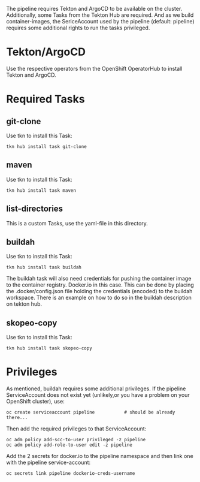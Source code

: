 The pipeline requires Tekton and ArgoCD to be available on the cluster. Additionally, some Tasks from the Tekton Hub are required. And as we build container-images, the SericeAccount used by the pipeline (default: pipeline) requires some additional rights to run the tasks privileged.

# Tekton/ArgoCD
Use the respective operators from the OpenShift OperatorHub to install Tekton and ArgoCD.

# Required Tasks
## git-clone
Use tkn to install this Task:

    tkn hub install task git-clone

## maven
Use tkn to install this Task:

    tkn hub install task maven

## list-directories
This is a custom Tasks, use the yaml-file in this directory.

## buildah
Use tkn to install this Task:

    tkn hub install task buildah

The buildah task will also need credentials for pushing the container image to the container registry. Docker.io in this case.
This can be done by placing the .docker/config.json file holding the credentials (encoded) to the buildah workspace. There is an example on how to do so in the buildah description on tekton hub.

## skopeo-copy
Use tkn to install this Task:

    tkn hub install task skopeo-copy


# Privileges
As mentioned, buildah requires some additional privileges. If the pipeline ServiceAccount does not exist yet (unlikely,or you have a problem on your OpenShift cluster), use:

    oc create serviceaccount pipeline           # should be already there...

Then add the required privileges to that ServiceAccount:

    oc adm policy add-scc-to-user privileged -z pipeline
    oc adm policy add-role-to-user edit -z pipeline


Add the 2 secrets for docker.io to the pipeline namespace and then link one with the pipeline service-account:

    oc secrets link pipeline dockerio-creds-username 
